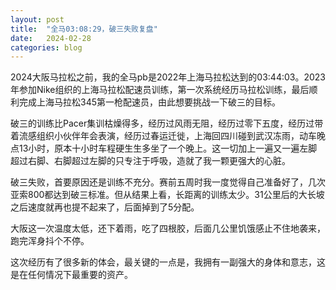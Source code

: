 ```yaml
---
layout: post
title:  "全马03:08:29，破三失败复盘"
date:   2024-02-28
categories: blog
---
```


2024大阪马拉松之前，我的全马pb是2022年上海马拉松达到的03:44:03。2023年参加Nike组织的上海马拉松配速员训练，第一次系统经历马拉松训练，最后顺利完成上海马拉松345第一枪配速员，由此想要挑战一下破三的目标。

破三的训练比Pacer集训枯燥得多，经历过风雨无阻，经历过零下五度，经历过带着流感组织小伙伴年会表演，经历过春运迁徙，上海回四川碰到武汉冻雨，动车晚点13小时，原本十小时车程硬生生多坐了一个晚上。这一切加上一遍又一遍左脚超过右脚、右脚超过左脚的只专注于呼吸，造就了我一颗更强大的心脏。

破三失败，首要原因还是训练不充分。赛前五周时我一度觉得自己准备好了，几次亚索800都达到破三标准。但从结果上看，长距离的训练太少。31公里后的大长坡之后速度就再也提不起来了，后面掉到了5分配。

大阪这一次温度太低，还下着雨，吃了四根胶，后面几公里饥饿感止不住地袭来，跑完浑身抖个不停。

这次经历有了很多新的体会，最关键的一点是，我拥有一副强大的身体和意志，这是在任何情况下最重要的资产。
